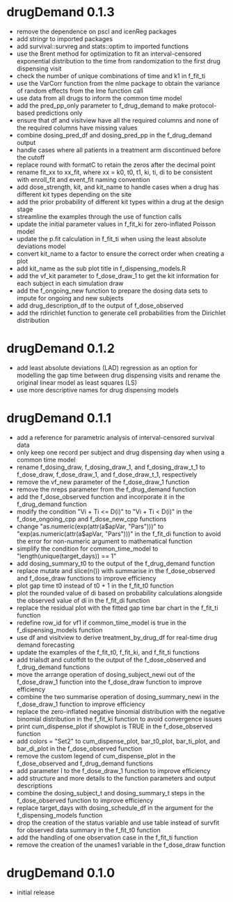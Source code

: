 # drugDemand 0.1.3

- remove the dependence on pscl and icenReg packages
- add stringr to imported packages
- add survival::survreg and stats::optim to imported functions
- use the Brent method for optimization to fit an interval-censored exponential distribution to the time from randomization to the first drug dispensing visit
- check the number of unique combinations of time and k1 in f_fit_ti
- use the VarCorr function from the nlme package to obtain the variance of random effects from the lme function call
- use data from all drugs to inform the common time model
- add the pred_pp_only parameter to f_drug_demand to make protocol-based predictions only
- ensure that df and visitview have all the required columns and none of the required columns have missing values
- combine dosing_pred_df and dosing_pred_pp in the f_drug_demand output
- handle cases where all patients in a treatment arm discontinued before the cutoff
- replace round with formatC to retain the zeros after the decimal point
- rename fit_xx to xx_fit, where xx = k0, t0, t1, ki, ti, di to be consistent with enroll_fit and event_fit naming convention
- add dose_strength, kit, and kit_name to handle cases when a drug has different kit types depending on the site
- add the prior probability of different kit types within a drug at the design stage
- streamline the examples through the use of function calls
- update the initial parameter values in f_fit_ki for zero-inflated Poisson model
- update the p.fit calculation in f_fit_ti when using the least absolute deviations model
- convert kit_name to a factor to ensure the correct order when creating a plot
- add kit_name as the sub plot title in f_dispensing_models.R
- add the vf_kit parameter to f_dose_draw_1 to get the kit information for each subject in each simulation draw
- add the f_ongoing_new function to prepare the dosing data sets to impute for ongoing and new subjects
- add drug_description_df to the output of f_dose_observed
- add the rdirichlet function to generate cell probabilities from the Dirichlet distribution


# drugDemand 0.1.2

- add least absolute deviations (LAD) regression as an option for modelling the gap time between drug dispensing visits and rename the original linear model as least squares (LS)
- use more descriptive names for drug dispensing models

# drugDemand 0.1.1

- add a reference for parametric analysis of interval-censored survival data
- only keep one record per subject and drug dispensing day when using a common time model
- rename f_dosing_draw, f_dosing_draw_1, and f_dosing_draw_t_1 to f_dose_draw, f_dose_draw_1, and f_dose_draw_t_1, respectively
- remove the vf_new parameter of the f_dose_draw_1 function
- remove the nreps parameter from the f_drug_demand function
- add the f_dose_observed function and incorporate it in the f_drug_demand function
- modify the condition "Vi + Ti <= D(i)" to "Vi + Ti < D(i)" in the f_dose_ongoing_cpp and f_dose_new_cpp functions
- change "as.numeric(exp(attr(a$apVar, "Pars")))" to "exp(as.numeric(attr(a$apVar, "Pars")))" in the f_fit_di function to avoid the error for non-numeric argument to mathematical function
- simplify the condition for common_time_model to "length(unique(target_days)) == 1"
- add dosing_summary_t0 to the output of the f_drug_demand function
- replace mutate and slice(n()) with summarise in the f_dose_observed and f_dose_draw functions to improve efficiency
- plot gap time t0 instead of t0 + 1 in the f_fit_t0 function
- plot the rounded value of di based on probability calculations alongside the observed value of di in the f_fit_di function
- replace the residual plot with the fitted gap time bar chart in the f_fit_ti function
- redefine row_id for vf1 if common_time_model is true in the f_dispensing_models function
- use df and visitview to derive treatment_by_drug_df for real-time drug demand forecasting
- update the examples of the f_fit_t0, f_fit_ki, and f_fit_ti functions
- add trialsdt and cutoffdt to the output of the f_dose_observed and f_drug_demand functions
- move the arrange operation of dosing_subject_newi out of the f_dose_draw_1 function into the f_dose_draw function to improve efficiency
- combine the two summarise operation of dosing_summary_newi in the f_dose_draw_1 function to improve efficiency
- replace the zero-inflated negative binomial distribution with the negative binomial distribution in the f_fit_ki function to avoid convergence issues
- print cum_dispense_plot if showplot is TRUE in the f_dose_observed function
- add colors = "Set2" to cum_dispense_plot, bar_t0_plot, bar_ti_plot, and bar_di_plot in the f_dose_observed function
- remove the custom legend of cum_dispense_plot in the f_dose_observed and f_drug_demand functions
- add parameter l to the f_dose_draw_1 function to improve efficiency
- add structure and more details to the function parameters and output descriptions
- combine the dosing_subject_t and dosing_summary_t steps in the f_dose_observed function to improve efficiency
- replace target_days with dosing_schedule_df in the argument for the f_dispensing_models function
- drop the creation of the status variable and use table instead of survfit for observed data summary in the f_fit_t0 function
- add the handling of one observation case in the f_fit_ti function
- remove the creation of the unames1 variable in the f_dose_draw function

# drugDemand 0.1.0

- initial release
